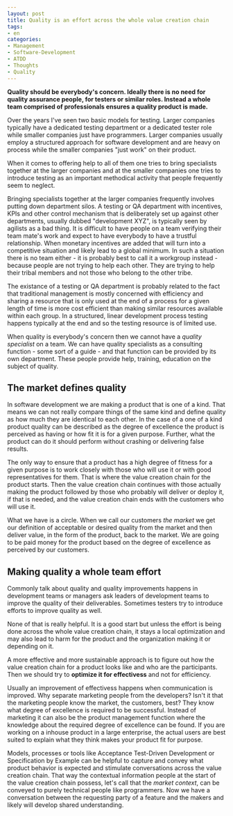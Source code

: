 ```yaml
---
layout: post
title: Quality is an effort across the whole value creation chain
tags:
- en
categories:
- Management
- Software-Development
- ATDD
- Thoughts
- Quality
---
```

**Quality should be everybody's concern. Ideally there is no need for quality assurance people, for testers or similar roles. Instead a whole team comprised of professionals ensures a quality product is made.**

Over the years I've seen two basic models for testing. Larger companies typically have a dedicated testing department or a dedicated tester role while smaller companies just have programmers. Larger companies usually employ a structured approach for software development and are heavy on process while the smaller companies "just work" on their product.

When it comes to offering help to all of them one tries to bring specialists together at the larger companies and at the smaller companies one tries to introduce testing as an important methodical activity that people frequently seem to neglect.

Bringing specialists together at the larger companies frequently involves putting down department silos. A testing or QA department with incentives, KPIs and other control mechanism that is deliberately set up against other departments, usually dubbed "development XYZ", is typically seen by agilists as a bad thing. It is difficult to have people on a team verifying their team mate's work and expect to have everybody to have a trustful relationship. When monetary incentives are added that will turn into a competitive situation and likely lead to a global minimum. In such a situation there is no team either - it is probably best to call it a workgroup instead - because people are not trying to help each other. They are trying to help their tribal members and not those who belong to the other tribe.

The existance of a testing or QA department is probably related to the fact that traditional management is mostly concerned with efficiency and sharing a resource that is only used at the end of a process for a given length of time is more cost efficient than making similar resources available within each group. In a structured, linear development process testing happens typically at the end and so the testing resource is of limited use.

When quality is everybody's concern then we cannot have a *quality specialist* on a team. We can have quality specialists as a consulting function - some sort of a guide - and that function can be provided by its own department. These people provide help, training, education on the subject of quality.

## The market defines quality
In software development we are making a product that is one of a kind. That means we can not really compare things of the same kind and define quality as how much they are identical to each other. In the case of a one of a kind product quality can be described as the degree of excellence the product is perceived as having or how fit it is for a given purpose. Further, what the product can do it should perform without crashing or delivering false results.

The only way to ensure that a product has a high degree of fitness for a given purpose is to work closely with those who will use it or with good representatives for them. That is where the value creation chain for the product starts. Then the value creation chain continues with those actually making the product followed by those who probably will deliver or deploy it, if that is needed, and the value creation chain ends with the customers who will use it. 

What we have is a circle. When we call our customers *the market* we get our definition of acceptable or desired quality from the market and then deliver value, in the form of the product, back to the market. We are going to be paid money for the product based on the degree of excellence as perceived by our customers.

## Making quality a whole team effort
Commonly talk about quality and quality improvements happens in development teams or managers ask leaders of development teams to improve the quality of their deliverables. Sometimes testers try to introduce efforts to improve quality as well.

None of that is really helpful. It is a good start but unless the effort is being done across the whole value creation chain, it stays a local optimization and may also lead to harm for the product and the organization making it or depending on it.

A more effective and more sustainable approach is to figure out how the value creation chain for a product looks like and who are the participants. Then we should try to **optimize it for effectivess** and not for efficiency. 

Usually an improvement of effectivess happens when communication is improved. Why separate marketing people from the developers? Isn't it that the marketing people know the market, the customers, best? They know what degree of excellence is required to be successful. Instead of marketing it can also be the product management function where the knowledge about the required degree of excellence can be found. If you are working on a inhouse product in a large enterprise, the actual users are best suited to explain what they think makes your product fit for purpose.

Models, processes or tools like Acceptance Test-Driven Development or Specification by Example can be helpful to capture and convey what product behavior is expected and stimulate conversations across the value creation chain. That way the contextual information people at the start of the value creation chain possess, let's call that the *market context*, can be conveyed to purely technical people like programmers. Now we have a conversation between the requesting party of a feature and the makers and likely will develop shared understanding.
